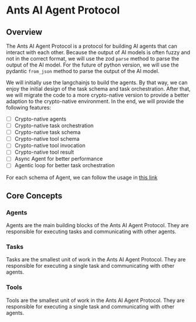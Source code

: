 # Ants AI Agent Protocol


## Overview

The Ants AI Agent Protocol is a protocol for building AI agents that can interact with each other.  Because the output of AI models is often fuzzy and not in the correct format, we will use the zod `parse` method to parse the output of the AI model. For the future of python version, we will use the pydantic `from_json` method to parse the output of the AI model.

We will initially use the langchainjs to build the agents. By that way, we can enjoy the initial design of the task schema and task orchestration. After that, we will migrate the code to a more crypto-native version to provide a better adaption to the crypto-native environment. In the end, we will provide the following features:

- [ ] Crypto-native agents
- [ ] Crypto-native task orchestration
- [ ] Crypto-native task schema
- [ ] Crypto-native tool schema
- [ ] Crypto-native tool invocation
- [ ] Crypto-native tool result
- [ ] Async Agent for better performance
- [ ] Agentic loop for better task orchestration

For each schema of Agent, we can follow the usage in [this link](https://langchain-ai.github.io/langgraphjs/tutorials/workflows/#building-blocks-the-augmented-llm)

## Core Concepts

### Agents

Agents are the main building blocks of the Ants AI Agent Protocol. They are responsible for executing tasks and communicating with other agents.

### Tasks

Tasks are the smallest unit of work in the Ants AI Agent Protocol. They are responsible for executing a single task and communicating with other agents.

### Tools

Tools are the smallest unit of work in the Ants AI Agent Protocol. They are responsible for executing a single task and communicating with other agents.







